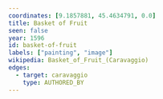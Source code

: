 ```yaml
---
coordinates: [9.1857881, 45.4634791, 0.0]
title: Basket of Fruit
seen: false
year: 1596
id: basket-of-fruit
labels: ["painting", "image"]
wikipedia: Basket_of_Fruit_(Caravaggio)
edges:
  - target: caravaggio
    type: AUTHORED_BY
---
```

